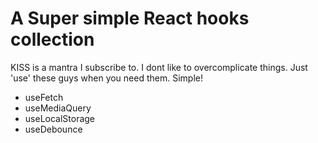 # A Super simple React hooks collection

KISS is a mantra I subscribe to. I dont like to overcomplicate things.
Just 'use' these guys when you need them. Simple!

- useFetch
- useMediaQuery
- useLocalStorage
- useDebounce